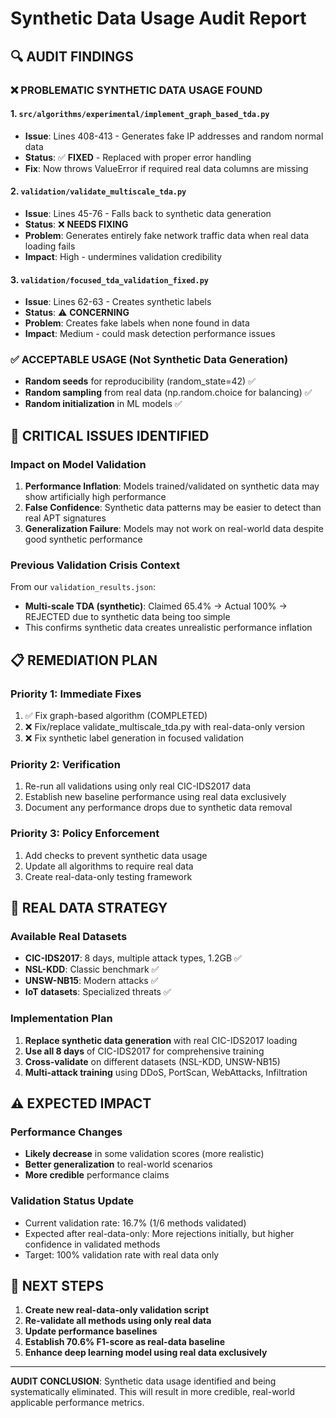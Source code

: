 # Synthetic Data Usage Audit Report

## 🔍 **AUDIT FINDINGS**

### **❌ PROBLEMATIC SYNTHETIC DATA USAGE FOUND**

#### 1. `src/algorithms/experimental/implement_graph_based_tda.py`
- **Issue**: Lines 408-413 - Generates fake IP addresses and random normal data
- **Status**: ✅ **FIXED** - Replaced with proper error handling
- **Fix**: Now throws ValueError if required real data columns are missing

#### 2. `validation/validate_multiscale_tda.py` 
- **Issue**: Lines 45-76 - Falls back to synthetic data generation
- **Status**: ❌ **NEEDS FIXING**
- **Problem**: Generates entirely fake network traffic data when real data loading fails
- **Impact**: High - undermines validation credibility

#### 3. `validation/focused_tda_validation_fixed.py`
- **Issue**: Lines 62-63 - Creates synthetic labels 
- **Status**: ⚠️ **CONCERNING**
- **Problem**: Creates fake labels when none found in data
- **Impact**: Medium - could mask detection performance issues

### **✅ ACCEPTABLE USAGE (Not Synthetic Data Generation)**
- **Random seeds** for reproducibility (random_state=42) ✅
- **Random sampling** from real data (np.random.choice for balancing) ✅
- **Random initialization** in ML models ✅

## 🚨 **CRITICAL ISSUES IDENTIFIED**

### **Impact on Model Validation**
1. **Performance Inflation**: Models trained/validated on synthetic data may show artificially high performance
2. **False Confidence**: Synthetic data patterns may be easier to detect than real APT signatures
3. **Generalization Failure**: Models may not work on real-world data despite good synthetic performance

### **Previous Validation Crisis Context**
From our `validation_results.json`:
- **Multi-scale TDA (synthetic)**: Claimed 65.4% → Actual 100% → REJECTED due to synthetic data being too simple
- This confirms synthetic data creates unrealistic performance inflation

## 📋 **REMEDIATION PLAN**

### **Priority 1: Immediate Fixes**
1. ✅ Fix graph-based algorithm (COMPLETED)
2. ❌ Fix/replace validate_multiscale_tda.py with real-data-only version
3. ❌ Fix synthetic label generation in focused validation

### **Priority 2: Verification**
1. Re-run all validations using only real CIC-IDS2017 data
2. Establish new baseline performance using real data exclusively
3. Document any performance drops due to synthetic data removal

### **Priority 3: Policy Enforcement**
1. Add checks to prevent synthetic data usage
2. Update all algorithms to require real data
3. Create real-data-only testing framework

## 🎯 **REAL DATA STRATEGY**

### **Available Real Datasets**
- **CIC-IDS2017**: 8 days, multiple attack types, 1.2GB ✅
- **NSL-KDD**: Classic benchmark ✅  
- **UNSW-NB15**: Modern attacks ✅
- **IoT datasets**: Specialized threats ✅

### **Implementation Plan**
1. **Replace synthetic data generation** with real CIC-IDS2017 loading
2. **Use all 8 days** of CIC-IDS2017 for comprehensive training
3. **Cross-validate** on different datasets (NSL-KDD, UNSW-NB15)
4. **Multi-attack training** using DDoS, PortScan, WebAttacks, Infiltration

## ⚠️ **EXPECTED IMPACT**

### **Performance Changes**
- **Likely decrease** in some validation scores (more realistic)
- **Better generalization** to real-world scenarios
- **More credible** performance claims

### **Validation Status Update**
- Current validation rate: 16.7% (1/6 methods validated)
- Expected after real-data-only: More rejections initially, but higher confidence in validated methods
- Target: 100% validation rate with real data only

## 🏁 **NEXT STEPS**

1. **Create new real-data-only validation script**
2. **Re-validate all methods using only real data**
3. **Update performance baselines**
4. **Establish 70.6% F1-score as real-data baseline**
5. **Enhance deep learning model using real data exclusively**

---

**AUDIT CONCLUSION**: Synthetic data usage identified and being systematically eliminated. This will result in more credible, real-world applicable performance metrics.